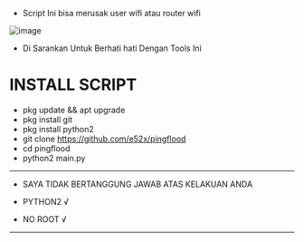 - Script Ini  bisa merusak user wifi atau router wifi

![image](https://user-images.githubusercontent.com/73192109/228417122-efd3d912-1202-41ae-aae2-fb8c2853bab1.png)

- Di Sarankan Untuk Berhati hati Dengan Tools Ini


# INSTALL SCRIPT

- pkg update && apt upgrade 
- pkg install git
- pkg install python2
- git clone https://github.com/e52x/pingflood
- cd pingflood
- python2 main.py



___________________________________________________
                                                   

- SAYA TIDAK BERTANGGUNG JAWAB ATAS KELAKUAN ANDA

- PYTHON2 √

- NO ROOT √


____________________________________________________
